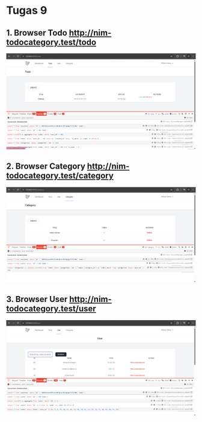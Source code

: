 # Tugas 9

## 1. Browser Todo http://nim-todocategory.test/todo
![Alt text](screenshot/tugas9/todo.png)

## 2. Browser Category http://nim-todocategory.test/category
![Alt text](screenshot/tugas9/category.png)

## 3. Browser User http://nim-todocategory.test/user
![Alt text](screenshot/tugas9/user.png)
